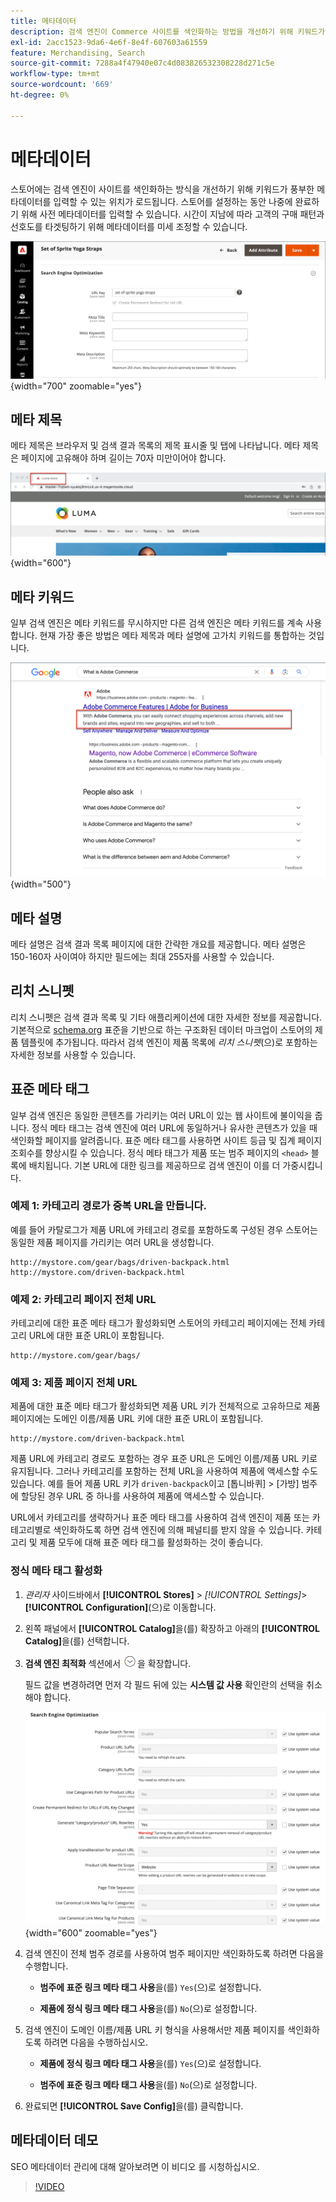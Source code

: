```yaml
---
title: 메타데이터
description: 검색 엔진이 Commerce 사이트를 색인화하는 방법을 개선하기 위해 키워드가 풍부한 메타데이터를 입력할 수 있는 방법에 대해 알아봅니다.
exl-id: 2acc1523-9da6-4e6f-8e4f-607603a61559
feature: Merchandising, Search
source-git-commit: 7288a4f47940e07c4d083826532308228d271c5e
workflow-type: tm+mt
source-wordcount: '669'
ht-degree: 0%

---
```


# 메타데이터

스토어에는 검색 엔진이 사이트를 색인화하는 방식을 개선하기 위해 키워드가 풍부한 메타데이터를 입력할 수 있는 위치가 로드됩니다. 스토어를 설정하는 동안 나중에 완료하기 위해 사전 메타데이터를 입력할 수 있습니다. 시간이 지남에 따라 고객의 구매 패턴과 선호도를 타겟팅하기 위해 메타데이터를 미세 조정할 수 있습니다.

![제품 설정 - 검색 엔진 최적화](./assets/product-basic-settings-search-engine-optimization-yoga-strap.png){width="700" zoomable="yes"}

## 메타 제목

메타 제목은 브라우저 및 검색 결과 목록의 제목 표시줄 및 탭에 나타납니다. 메타 제목은 페이지에 고유해야 하며 길이는 70자 미만이어야 합니다.

![Example storefront - 메타 제목](./assets/storefront-home-page-meta-title.png){width="600"}

## 메타 키워드

일부 검색 엔진은 메타 키워드를 무시하지만 다른 검색 엔진은 메타 키워드를 계속 사용합니다. 현재 가장 좋은 방법은 메타 제목과 메타 설명에 고가치 키워드를 통합하는 것입니다.

![웹 브라우저 검색 - 메타 키워드](./assets/storefront-meta-description.png){width="500"}

## 메타 설명

메타 설명은 검색 결과 목록 페이지에 대한 간략한 개요를 제공합니다. 메타 설명은 150-160자 사이여야 하지만 필드에는 최대 255자를 사용할 수 있습니다.

## 리치 스니펫

리치 스니펫은 검색 결과 목록 및 기타 애플리케이션에 대한 자세한 정보를 제공합니다. 기본적으로 [schema.org][1] 표준을 기반으로 하는 구조화된 데이터 마크업이 스토어의 제품 템플릿에 추가됩니다. 따라서 검색 엔진이 제품 목록에 _리치 스니펫_(으)로 포함하는 자세한 정보를 사용할 수 있습니다.

## 표준 메타 태그

일부 검색 엔진은 동일한 콘텐츠를 가리키는 여러 URL이 있는 웹 사이트에 불이익을 줍니다. 정식 메타 태그는 검색 엔진에 여러 URL에 동일하거나 유사한 콘텐츠가 있을 때 색인화할 페이지를 알려줍니다. 표준 메타 태그를 사용하면 사이트 등급 및 집계 페이지 조회수를 향상시킬 수 있습니다. 정식 메타 태그가 제품 또는 범주 페이지의 `<head>` 블록에 배치됩니다. 기본 URL에 대한 링크를 제공하므로 검색 엔진이 이를 더 가중시킵니다.

### 예제 1: 카테고리 경로가 중복 URL을 만듭니다.

예를 들어 카탈로그가 제품 URL에 카테고리 경로를 포함하도록 구성된 경우 스토어는 동일한 제품 페이지를 가리키는 여러 URL을 생성합니다.

    http://mystore.com/gear/bags/driven-backpack.html
    http://mystore.com/driven-backpack.html

### 예제 2: 카테고리 페이지 전체 URL

카테고리에 대한 표준 메타 태그가 활성화되면 스토어의 카테고리 페이지에는 전체 카테고리 URL에 대한 표준 URL이 포함됩니다.

    http://mystore.com/gear/bags/

### 예제 3: 제품 페이지 전체 URL

제품에 대한 표준 메타 태그가 활성화되면 제품 URL 키가 전체적으로 고유하므로 제품 페이지에는 도메인 이름/제품 URL 키에 대한 표준 URL이 포함됩니다.

    http://mystore.com/driven-backpack.html

제품 URL에 카테고리 경로도 포함하는 경우 표준 URL은 도메인 이름/제품 URL 키로 유지됩니다. 그러나 카테고리를 포함하는 전체 URL을 사용하여 제품에 액세스할 수도 있습니다. 예를 들어 제품 URL 키가 `driven-backpack`이고 [톱니바퀴] > [가방] 범주에 할당된 경우 URL 중 하나를 사용하여 제품에 액세스할 수 있습니다.

URL에서 카테고리를 생략하거나 표준 메타 태그를 사용하여 검색 엔진이 제품 또는 카테고리별로 색인화하도록 하면 검색 엔진에 의해 페널티를 받지 않을 수 있습니다. 카테고리 및 제품 모두에 대해 표준 메타 태그를 활성화하는 것이 좋습니다.

### 정식 메타 태그 활성화

1. _관리자_ 사이드바에서 **[!UICONTROL Stores]** > _[!UICONTROL Settings]_>**[!UICONTROL Configuration]**(으)로 이동합니다.

1. 왼쪽 패널에서 **[!UICONTROL Catalog]**&#x200B;을(를) 확장하고 아래의 **[!UICONTROL Catalog]**&#x200B;을(를) 선택합니다.

1. **검색 엔진 최적화** 섹션에서 ![확장 선택기](../assets/icon-display-expand.png)을 확장합니다.

   필드 값을 변경하려면 먼저 각 필드 뒤에 있는 **시스템 값 사용** 확인란의 선택을 취소해야 합니다.

   ![카탈로그 구성 - 검색 엔진 최적화](../configuration-reference/catalog/assets/catalog-search-engine-optimization.png){width="600" zoomable="yes"}

1. 검색 엔진이 전체 범주 경로를 사용하여 범주 페이지만 색인화하도록 하려면 다음을 수행합니다.

   - **범주에 표준 링크 메타 태그 사용**&#x200B;을(를) `Yes`(으)로 설정합니다.

   - **제품에 정식 링크 메타 태그 사용**&#x200B;을(를) `No`(으)로 설정합니다.

1. 검색 엔진이 도메인 이름/제품 URL 키 형식을 사용해서만 제품 페이지를 색인화하도록 하려면 다음을 수행하십시오.

   - **제품에 정식 링크 메타 태그 사용**&#x200B;을(를) `Yes`(으)로 설정합니다.

   - **범주에 표준 링크 메타 태그 사용**&#x200B;을(를) `No`(으)로 설정합니다.

1. 완료되면 **[!UICONTROL Save Config]**&#x200B;을(를) 클릭합니다.

## 메타데이터 데모

SEO 메타데이터 관리에 대해 알아보려면 이 비디오 를 시청하십시오.

>[!VIDEO](https://video.tv.adobe.com/v/3410177?quality=12&learn=on&captions=kor)

[1]: https://schema.org/
